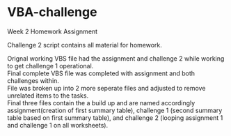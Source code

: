 # VBA-challenge
Week 2 Homework Assignment

Challenge 2 script contains all material for homework.  


Orignal working VBS file had the assignment and challenge 2 while working to get challenge 1
operational.  
Final complete VBS file was completed with assignment and both challenges within.  
File was broken up into 2 more seperate files and adjusted to remove unrelated items to the tasks.  
Final three files contain the a build up and are named accordingly assignment(creation of first summary table), 
challenge 1 (second summary table based on first summary table), and challenge 2 (looping assignment 1 and 
challenge 1 on all worksheets).  

